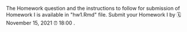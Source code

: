 The Homework question and the instructions to follow for submission of Homework I is available in "hw1.Rmd" file.
Submit your Homework I by 🗓 November 15, 2021 ⏰ 18:00 .